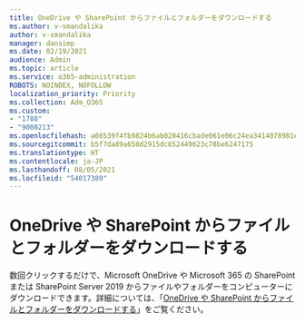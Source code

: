 ```yaml
---
title: OneDrive や SharePoint からファイルとフォルダーをダウンロードする
ms.author: v-smandalika
author: v-smandalika
manager: dansimp
ms.date: 02/19/2021
audience: Admin
ms.topic: article
ms.service: o365-administration
ROBOTS: NOINDEX, NOFOLLOW
localization_priority: Priority
ms.collection: Adm_O365
ms.custom:
- "1788"
- "9000213"
ms.openlocfilehash: a08539f4fb9824b6ab020416cbade061e06c24ea3414078981e39c2c10f4beee
ms.sourcegitcommit: b5f7da89a650d2915dc652449623c78be6247175
ms.translationtype: HT
ms.contentlocale: ja-JP
ms.lasthandoff: 08/05/2021
ms.locfileid: "54017389"
---
```

# <a name="download-files-and-folders-from-onedrive-or-sharepoint"></a>OneDrive や SharePoint からファイルとフォルダーをダウンロードする

数回クリックするだけで、Microsoft OneDrive や Microsoft 365 の SharePoint または SharePoint Server 2019 からファイルやフォルダーをコンピューターにダウンロードできます。詳細については、「[OneDrive や SharePoint からファイルとフォルダーをダウンロードする](https://support.microsoft.com/office/download-files-and-folders-from-onedrive-or-sharepoint-5c7397b7-19c7-4893-84fe-d02e8fa5df05)」をご覧ください。

